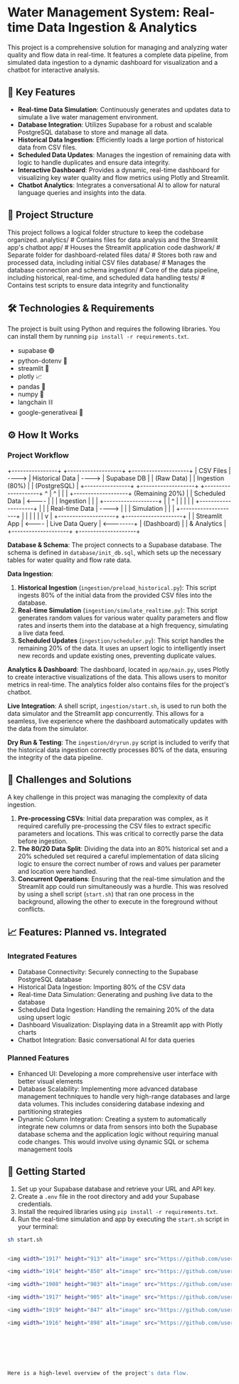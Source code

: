 # Water Management System: Real-time Data Ingestion & Analytics

This project is a comprehensive solution for managing and analyzing water quality and flow data in real-time. It features a complete data pipeline, from simulated data ingestion to a dynamic dashboard for visualization and a chatbot for interactive analysis.

## 🚀 Key Features

- **Real-time Data Simulation**: Continuously generates and updates data to simulate a live water management environment.
- **Database Integration**: Utilizes Supabase for a robust and scalable PostgreSQL database to store and manage all data.
- **Historical Data Ingestion**: Efficiently loads a large portion of historical data from CSV files.
- **Scheduled Data Updates**: Manages the ingestion of remaining data with logic to handle duplicates and ensure data integrity.
- **Interactive Dashboard**: Provides a dynamic, real-time dashboard for visualizing key water quality and flow metrics using Plotly and Streamlit.
- **Chatbot Analytics**: Integrates a conversational AI to allow for natural language queries and insights into the data.

## 📁 Project Structure

This project follows a logical folder structure to keep the codebase organized.
analytics/ # Contains files for data analysis and the Streamlit app's chatbot
app/ # Houses the Streamlit application code
dashwork/ # Separate folder for dashboard-related files
data/ # Stores both raw and processed data, including initial CSV files
database/ # Manages the database connection and schema
ingestion/ # Core of the data pipeline, including historical, real-time, and scheduled data handling
tests/ # Contains test scripts to ensure data integrity and functionality



## 🛠️ Technologies & Requirements

The project is built using Python and requires the following libraries. You can install them by running `pip install -r requirements.txt`.

- supabase 🟢
- python-dotenv 🐍
- streamlit 🎈
- plotly 📈
- pandas 🐼
- numpy 🔢
- langchain ⛓️
- google-generativeai 🤖

## ⚙️ How It Works

### Project Workflow

+----------------+ +-------------------+ +--------------------+
| CSV Files | ----> | Historical Data | ----> | Supabase DB |
| (Raw Data) | | Ingestion (80%) | | (PostgreSQL) |
+----------------+ +-------------------+ +--------------------+
^ | ^
| | |
+-------------------+ (Remaining 20%) |
| Scheduled Data | <---- | |
| Ingestion | | |
+-------------------+ | |
^ | |
| | |
+--------------------+ | |
| Real-time Data | ----> | |
| Simulation | | |
+--------------------+ | |
| | |
| v |
+--------------------+ +--------------------+ |
| Streamlit App | <---- | Live Data Query | <--------+
| (Dashboard) | | & Analytics |
+--------------------+ +--------------------+



**Database & Schema**: The project connects to a Supabase database. The schema is defined in `database/init_db.sql`, which sets up the necessary tables for water quality and flow rate data.

**Data Ingestion**:
1. **Historical Ingestion** (`ingestion/preload_historical.py`): This script ingests 80% of the initial data from the provided CSV files into the database.
2. **Real-time Simulation** (`ingestion/simulate_realtime.py`): This script generates random values for various water quality parameters and flow rates and inserts them into the database at a high frequency, simulating a live data feed.
3. **Scheduled Updates** (`ingestion/scheduler.py`): This script handles the remaining 20% of the data. It uses an upsert logic to intelligently insert new records and update existing ones, preventing duplicate values.

**Analytics & Dashboard**:
The dashboard, located in `app/main.py`, uses Plotly to create interactive visualizations of the data. This allows users to monitor metrics in real-time. The analytics folder also contains files for the project's chatbot.

**Live Integration**:
A shell script, `ingestion/start.sh`, is used to run both the data simulator and the Streamlit app concurrently. This allows for a seamless, live experience where the dashboard automatically updates with the data from the simulator.

**Dry Run & Testing**:
The `ingestion/dryrun.py` script is included to verify that the historical data ingestion correctly processes 80% of the data, ensuring the integrity of the data pipeline.

## 🚧 Challenges and Solutions

A key challenge in this project was managing the complexity of data ingestion.

1. **Pre-processing CSVs**: Initial data preparation was complex, as it required carefully pre-processing the CSV files to extract specific parameters and locations. This was critical to correctly parse the data before ingestion.
2. **The 80/20 Data Split**: Dividing the data into an 80% historical set and a 20% scheduled set required a careful implementation of data slicing logic to ensure the correct number of rows and values per parameter and location were handled.
3. **Concurrent Operations**: Ensuring that the real-time simulation and the Streamlit app could run simultaneously was a hurdle. This was resolved by using a shell script (`start.sh`) that ran one process in the background, allowing the other to execute in the foreground without conflicts.

## 📈 Features: Planned vs. Integrated

### Integrated Features
- Database Connectivity: Securely connecting to the Supabase PostgreSQL database
- Historical Data Ingestion: Importing 80% of the CSV data
- Real-time Data Simulation: Generating and pushing live data to the database
- Scheduled Data Ingestion: Handling the remaining 20% of the data using upsert logic
- Dashboard Visualization: Displaying data in a Streamlit app with Plotly charts
- Chatbot Integration: Basic conversational AI for data queries

### Planned Features
- Enhanced UI: Developing a more comprehensive user interface with better visual elements
- Database Scalability: Implementing more advanced database management techniques to handle very high-range databases and large data volumes. This includes considering database indexing and partitioning strategies
- Dynamic Column Integration: Creating a system to automatically integrate new columns or data from sensors into both the Supabase database schema and the application logic without requiring manual code changes. This would involve using dynamic SQL or schema management tools

## 🚀 Getting Started

1. Set up your Supabase database and retrieve your URL and API key.
2. Create a `.env` file in the root directory and add your Supabase credentials.
3. Install the required libraries using `pip install -r requirements.txt`.
4. Run the real-time simulation and app by executing the `start.sh` script in your terminal:

```bash
sh start.sh


<img width="1917" height="913" alt="image" src="https://github.com/user-attachments/assets/306f22de-c78f-4070-99b0-814a29f6512d" />

<img width="1914" height="850" alt="image" src="https://github.com/user-attachments/assets/a91b4496-7ea5-478b-832a-c1ee2dfe5eac" />

<img width="1908" height="903" alt="image" src="https://github.com/user-attachments/assets/c0b11913-c666-4c05-a921-c03ccd8f18a0" />

<img width="1917" height="905" alt="image" src="https://github.com/user-attachments/assets/3c173e92-bc0d-45c7-ad75-ab4533dc886a" />

<img width="1919" height="847" alt="image" src="https://github.com/user-attachments/assets/66b2041e-322d-4cf6-b3af-29560c40e31a" />

<img width="1916" height="898" alt="image" src="https://github.com/user-attachments/assets/f727865c-1488-4e94-845c-bfdcb413ad84" />







Here is a high-level overview of the project's data flow.
